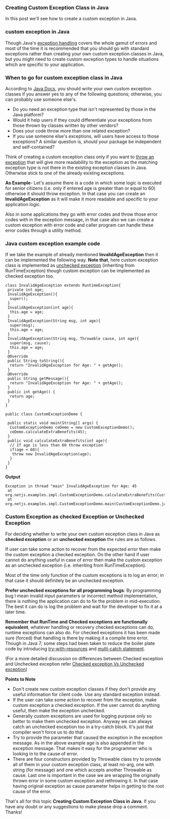 ### Creating Custom Exception Class in Java

In this post we'll see how to create a custom exception in Java.

### custom exception in Java

Though Java's [exception handling](https://www.netjstech.com//2015/05/overview-of-java-exception-handling.html) covers the whole gamut of errors and most of the time it is recommended that you should go with standard exceptions rather than creating your own custom exception classes in Java, but you might need to create custom exception types to handle situations which are specific to your application.

### When to go for custom exception class in Java

According to [Java Docs](https://docs.oracle.com/javase/tutorial/essential/exceptions/creating.html), you should write your own custom exception classes if you answer yes to any of the following questions; otherwise, you can probably use someone else's.

- Do you need an exception type that isn't represented by those in the Java platform?
- Would it help users if they could differentiate your exceptions from those thrown by classes written by other vendors?
- Does your code throw more than one related exception?
- If you use someone else's exceptions, will users have access to those exceptions? A similar question is, should your package be independent and self-contained?



Think of creating a custom exception class only if you want to [throw an exception](https://www.netjstech.com/2015/05/throw-statement-in-java-exception-handling.html) that will give more readability to the exception as the matching exception type is not there in the existing exception classes in Java. Otherwise stick to one of the already existing exceptions.

**As Example**- Let's assume there is a code in which some logic is executed for senior citizens (i.e. only if entered age is greater than or equal to 60) otherwise it should throw exception. In that case you can create an **InvalidAgeException** as it will make it more readable and specific to your application logic.

Also in some applications they go with error codes and throw those error codes with in the exception message, in that case also we can create a custom exception with error code and caller program can handle these error codes through a utility method.

### Java custom exception example code

If we take the example of already mentioned **InvalidAgeException** then it can be implemented the following way.
**Note that**, here custom exception class is implemented as [unchecked exception](https://www.netjstech.com/2015/05/difference-between-checked-unchecked-exception-java.html) (inheriting from RunTimeException) though custom exception can be implemented as checked exception too.

```
class InvalidAgeException extends RuntimeException{
 private int age;
 InvalidAgeException(){
  super();
 }
 InvalidAgeException(int age){
  this.age = age;
 }
 InvalidAgeException(String msg, int age){
  super(msg);
  this.age = age;
 }
 InvalidAgeException(String msg, Throwable cause, int age){
  super(msg, cause);
  this.age = age;
 }
 @Override
 public String toString(){
  return "InvalidAgeException for Age: " + getAge();
 }
 @Override
 public String getMessage(){
  return "InvalidAgeException for Age: " + getAge();
 }
 public int getAge() {
  return age;
 }
}

public class CustomExceptionDemo {

 public static void main(String[] args) {
  CustomExceptionDemo ceDemo = new CustomExceptionDemo();
  ceDemo.calculateExtraBenefits(45);
 }
 public void calculateExtraBenefits(int age){
  // If age is less than 60 throw exception
  if(age < 60){
   throw new InvalidAgeException(age);
  }
 }
}
```

**Output**

```
Exception in thread "main" InvalidAgeException for Age: 45
 at org.netjs.examples.impl.CustomExceptionDemo.calculateExtraBenefits(CustomExceptionDemo.java:42)
 at org.netjs.examples.impl.CustomExceptionDemo.main(CustomExceptionDemo.java:38)
```

### Custom Exception as checked Exception or Unchecked Exception

For deciding whether to write your own custom exception class in Java as **checked exception** or an **unchecked exception** the rules are as follows.

If user can take some action to recover from the expected error then make the custom exception a checked exception. On the other hand if user cannot do anything useful in case of error then make the custom exception as an unchecked exception (i.e. inheriting from RunTimeException).

Most of the time only function of the custom exceptions is to log an error; in that case it should definitely be an unchecked exception.

**Prefer unchecked exceptions for all programming bugs**: By programming bug I mean invalid input parameters or incorrect method implementation, there is nothing the application can do to fix the problem in mid-execution. The best it can do is log the problem and wait for the developer to fix it at a later time.

**Remember that RunTime and Checked exceptions are functionally equivalent**, whatever handling or recovery checked exceptions can do, runtime exceptions can also do. For checked exceptions it has been made sure (forced) that handling is there by making it a compile time error.
Though in Java 7; some steps had been taken to reduce the boiler plate code by introducing [try-with-resources](https://www.netjstech.com/2015/05/try-with-resources-java7.html) and [multi-catch statement](https://www.netjstech.com/2015/05/multi-catch-statement-in-java-7.html).

(For a more detailed discussion on differences between Checked exception and Unchecked exception refer [Checked exception Vs Unchecked exception](https://www.netjstech.com/2015/05/difference-between-checked-unchecked-exception-java.html))

**Points to Note**

- Don't create new custom exception classes if they don't provide any useful information for client code. Use any standard exception instead.
- If the user can take some action to recover from the exception, make custom exception a checked exception. If the user cannot do anything useful, then make the exception unchecked.
- Generally custom exceptions are used for logging purpose only so better to make them unchecked exception. Anyway we can always catch an unchecked exception too in a try-catch block. It's just that compiler won't force us to do that.
- Try to provide the parameter that caused the exception in the exception message. As in the above example age is also appended in the exception message. That makes it easy for the programmer who is looking in to the cause of error.
- There are four constructors provided by Throwable class try to provide all of them in your custom exception class, at least no-arg, one with string (for message) and one which accepts another Throwable as cause. Last one is important in the case we are wrapping the originally thrown error in some custom exception and rethrowing it. In that case having original exception as cause parameter helps in getting to the root cause of the error.

That's all for this topic **Creating Custom Exception Class in Java**. If you have any doubt or any suggestions to make please drop a comment. Thanks!